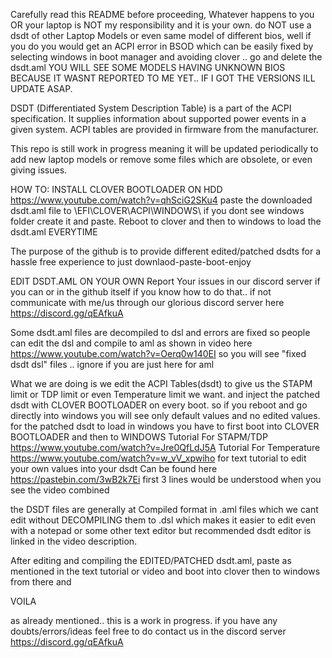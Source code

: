 Carefully read this README before proceeding, Whatever happens to you OR your laptop is NOT my responsibility and it is your own. do NOT use a dsdt of other Laptop Models or even same model of different bios, well if you do you would get an ACPI error in BSOD which can be easily fixed by selecting windows in boot manager and avoiding clover .. go and delete the dsdt.aml YOU WILL SEE SOME MODELS HAVING UNKNOWN BIOS BECAUSE IT WASNT REPORTED TO ME YET.. IF I GOT THE VERSIONS ILL UPDATE ASAP. 

DSDT (Differentiated System Description Table) is a part of the ACPI specification. It supplies information about supported power events in a given system. ACPI tables are provided in firmware from the manufacturer.

This repo is still work in progress meaning it will be updated periodically to add new laptop models or remove some files which are obsolete, or even giving issues. 

HOW TO: INSTALL CLOVER BOOTLOADER ON HDD https://www.youtube.com/watch?v=qhSciG2SKu4
paste the downloaded dsdt.aml file to \EFI\CLOVER\ACPI\WINDOWS\  if you dont see windows folder create it and paste. Reboot to clover and then to windows to load the dsdt.aml EVERYTIME

The purpose of the github is to provide different edited/patched dsdts for a hassle free experience to just downlaod-paste-boot-enjoy  

EDIT DSDT.AML ON YOUR OWN
Report Your issues in our discord server if you can or in the github itself if you know how to do that.. if not communicate with me/us through our glorious discord server here https://discord.gg/qEAfkuA

Some dsdt.aml files are decompiled to dsl and errors are fixed so people can edit the dsl and compile to aml as shown in video here https://www.youtube.com/watch?v=Oerq0w140EI so you will see "fixed dsdt dsl" files .. ignore if you are just here for aml

What we are doing is we edit the ACPI Tables(dsdt) to give us the STAPM limit or TDP limit or even Temperature limit we want. and inject the patched dsdt with CLOVER BOOTLOADER on every boot. so if you reboot and go directly into windows you will see only default values and no edited values. for the patched dsdt to load in windows you have to first boot into CLOVER BOOTLOADER and then to WINDOWS
Tutorial For STAPM/TDP  https://www.youtube.com/watch?v=Jre0QfLdJ5A
Tutorial For Temperature  https://www.youtube.com/watch?v=w_vV_xpwiho
for text tutorial to edit your own values into your dsdt Can be found here https://pastebin.com/3wB2k7Ei first 3 lines would be understood when you see the video combined

the DSDT files are generally at Compiled format in .aml files which we cant edit without DECOMPILING them to .dsl which makes it easier to edit even with a notepad or some other text editor but recommended dsdt editor is linked in the video description.

After editing and compiling the EDITED/PATCHED dsdt.aml, paste as mentioned in the text tutorial or video and boot into clover then to windows from there and

VOILA

as already mentioned.. this is a work in progress. if you have any doubts/errors/ideas feel free to do contact us in the discord server https://discord.gg/qEAfkuA
